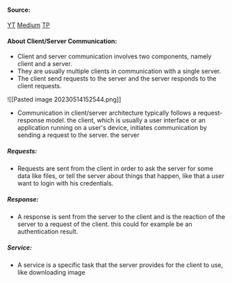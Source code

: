 #### Source:
[YT](https://www.youtube.com/watch?v=AOrmV3NcBKU&list=PLXj4XH7LcRfDrdQuJTHIPmKMpa7eYVaPm&index=14)
[Medium](https://medium.com/@subhangdxt/beginners-guide-to-client-server-communication-8099cf0ac3af)
[TP](https://www.tutorialspoint.com/operating-systems-client-server-communication#:~:text=Client%2FServer%20communication%20involves%20two,responds%20to%20the%20client%20requests.)

#### About Client/Server Communication:

* Client and server communication involves two components, namely client and a server.
* They are usually multiple clients in communication with a single server.
* The client send requests to the server and the server responds to the client requests.

![[Pasted image 20230514152544.png]]

* Communication in client/server architecture typically follows a request-response model. the client, which is usually a user interface or an application running on a user's device, initiates communication by sending a request to the server. the server 
##### Requests:
* Requests are sent from the client in order to ask the server for some data like files, or tell the server about things that happen, like that a user want to login with his credentials.

##### Response:
* A response is sent from the server to the client and is the reaction of the server to a request of the client. this could for example be an authentication result.

##### Service:
* A service is a specific task that the server provides for the client to use, like downloading image

